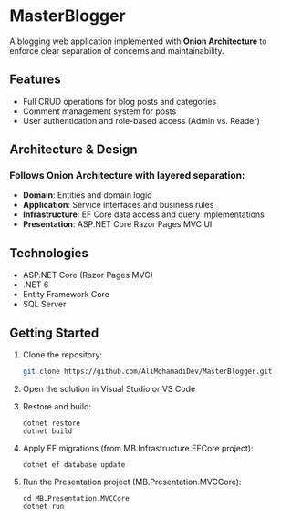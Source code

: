 # MasterBlogger

A blogging web application implemented with **Onion Architecture** to enforce clear separation of concerns and maintainability.

## Features

- Full CRUD operations for blog posts and categories  
- Comment management system for posts  
- User authentication and role-based access (Admin vs. Reader)  

## Architecture & Design

### Follows **Onion Architecture** with layered separation:  
  - **Domain**: Entities and domain logic  
  - **Application**: Service interfaces and business rules  
  - **Infrastructure**: EF Core data access and query implementations  
  - **Presentation**: ASP.NET Core Razor Pages MVC UI  


## Technologies

- ASP.NET Core (Razor Pages MVC)  
- .NET 6  
- Entity Framework Core  
- SQL Server

## Getting Started

1. Clone the repository:  
   ```bash
   git clone https://github.com/AliMohamadiDev/MasterBlogger.git
   ```
2. Open the solution in Visual Studio or VS Code

3. Restore and build:
    ```
    dotnet restore
    dotnet build
    ```

4. Apply EF migrations (from MB.Infrastructure.EFCore project):
    ```
    dotnet ef database update
    ```
5. Run the Presentation project (MB.Presentation.MVCCore):
    ```
    cd MB.Presentation.MVCCore
    dotnet run
    ```

